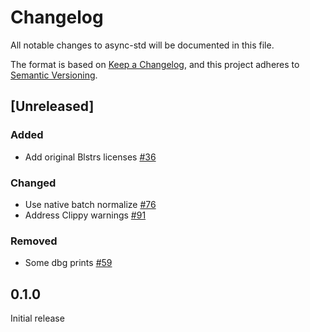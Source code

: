 # Changelog

All notable changes to async-std will be documented in this file.

The format is based on [Keep a Changelog](https://keepachangelog.com/en/1.0.0/),
and this project adheres to [Semantic Versioning](https://book.async.rs/overview/stability-guarantees.html).

## [Unreleased]

### Added
* Add original Blstrs licenses [#36](https://github.com/midnightntwrk/midnight-zk/pull/36)
### Changed
* Use native batch normalize [#76](https://github.com/midnightntwrk/midnight-zk/pull/76) 
* Address Clippy warnings [#91](https://github.com/midnightntwrk/midnight-zk/pull/91)
### Removed
* Some dbg prints [#59](https://github.com/midnightntwrk/midnight-zk/pull/59)

## 0.1.0
Initial release

